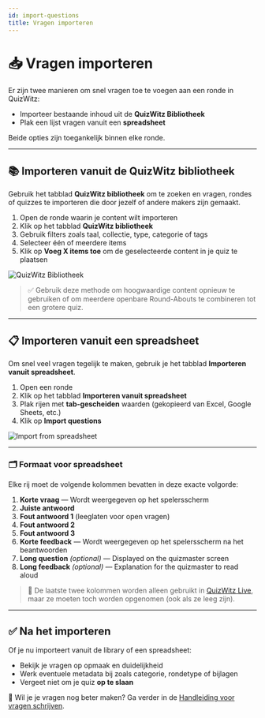 ```yaml
---
id: import-questions
title: Vragen importeren
---
```


# 📥 Vragen importeren

Er zijn twee manieren om snel vragen toe te voegen aan een ronde in QuizWitz:

- Importeer bestaande inhoud uit de **QuizWitz Bibliotheek**
- Plak een lijst vragen vanuit een **spreadsheet**

Beide opties zijn toegankelijk binnen elke ronde.

---

## 📚 Importeren vanuit de QuizWitz bibliotheek

Gebruik het tabblad **QuizWitz bibliotheek** om te zoeken en vragen, rondes of quizzes te importeren die door jezelf of andere makers zijn gemaakt.

1. Open de ronde waarin je content wilt importeren
2. Klik op het tabblad **QuizWitz bibliotheek**
3. Gebruik filters zoals taal, collectie, type, categorie of tags
4. Selecteer één of meerdere items
5. Klik op **Voeg X items toe** om de geselecteerde content in je quiz te plaatsen

![QuizWitz Bibliotheek](/images/import/import-from-quizwitz.png)

> ✅ Gebruik deze methode om hoogwaardige content opnieuw te gebruiken of om meerdere openbare Round-Abouts te combineren tot een grotere quiz.

---

## 📋 Importeren vanuit een spreadsheet

Om snel veel vragen tegelijk te maken, gebruik je het tabblad **Importeren vanuit spreadsheet**.

1. Open een ronde
2. Klik op het tabblad **Importeren vanuit spreadsheet**
3. Plak rijen met **tab-gescheiden** waarden (gekopieerd van Excel, Google Sheets, etc.)
4. Klik op **Import questions**

![Import from spreadsheet](/images/import/import-from-spreadsheet.png)

---

### 🗂️ Formaat voor spreadsheet

Elke rij moet de volgende kolommen bevatten in deze exacte volgorde:

1. **Korte vraag** — Wordt weergegeven op het spelersscherm
2. **Juiste antwoord**
3. **Fout antwoord 1** (leeglaten voor open vragen)
4. **Fout antwoord 2**
5. **Fout antwoord 3**
6. **Korte feedback** — Wordt weergegeven op het spelersscherm na het beantwoorden
7. **Long question** _(optional)_ — Displayed on the quizmaster screen
8. **Long feedback** _(optional)_ — Explanation for the quizmaster to read aloud

> 📌 De laatste twee kolommen worden alleen gebruikt in [QuizWitz Live](../quizmaster/001-introduction.md), maar ze moeten toch worden opgenomen (ook als ze leeg zijn).

---

## ✅ Na het importeren

Of je nu importeert vanuit de library of een spreadsheet:

- Bekijk je vragen op opmaak en duidelijkheid
- Werk eventuele metadata bij zoals categorie, rondetype of bijlagen
- Vergeet niet om je quiz **op te slaan**

📘 Wil je je vragen nog beter maken? Ga verder in de [Handleiding voor vragen schrijven](../editor/005-writing-questions.md).
